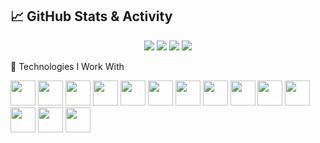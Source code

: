## 📈 GitHub Stats & Activity

<p align="center">
  <img src="https://github-readme-stats.vercel.app/api?username=Rafi024124&show_icons=true&theme=radical" />
  <img src="https://github-readme-stats.vercel.app/api/top-langs/?username=Rafi024124&layout=compact&theme=radical" />
  <img src="https://github-readme-streak-stats.herokuapp.com/?user=Rafi024124&theme=radical" />
  <img src="https://github-readme-activity-graph.cyclic.app/graph?username=Rafi024124&theme=react-dark" />
</p>

🚀 Technologies I Work With
<p align="left"> <!-- Frontend --> <img src="https://cdn.jsdelivr.net/gh/devicons/devicon/icons/html5/html5-original.svg" width="40" height="40"/> <img src="https://cdn.jsdelivr.net/gh/devicons/devicon/icons/css3/css3-original.svg" width="40" height="40"/> <img src="https://cdn.jsdelivr.net/gh/devicons/devicon/icons/javascript/javascript-original.svg" width="40" height="40"/> <img src="https://cdn.jsdelivr.net/gh/devicons/devicon/icons/react/react-original.svg" width="40" height="40"/> <img src="https://cdn.jsdelivr.net/gh/devicons/devicon/icons/nextjs/nextjs-original.svg" width="40" height="40"/> <img src="https://www.vectorlogo.zone/logos/tailwindcss/tailwindcss-icon.svg" width="40" height="40"/> <!-- Backend --> <img src="https://cdn.jsdelivr.net/gh/devicons/devicon/icons/nodejs/nodejs-original.svg" width="40" height="40"/> <img src="https://cdn.jsdelivr.net/gh/devicons/devicon/icons/express/express-original.svg" width="40" height="40"/> <img src="https://cdn.jsdelivr.net/gh/devicons/devicon/icons/mongodb/mongodb-original.svg" width="40" height="40"/> <img src="https://www.vectorlogo.zone/logos/firebase/firebase-icon.svg" width="40" height="40"/> <!-- Languages --> <img src="https://cdn.jsdelivr.net/gh/devicons/devicon/icons/c/c-original.svg" width="40" height="40"/> <img src="https://cdn.jsdelivr.net/gh/devicons/devicon/icons/cplusplus/cplusplus-original.svg" width="40" height="40"/> <img src="https://cdn.jsdelivr.net/gh/devicons/devicon/icons/python/python-original.svg" width="40" height="40"/> <img src="https://cdn.jsdelivr.net/gh/devicons/devicon/icons/java/java-original.svg" width="40" height="40"/> </p>
